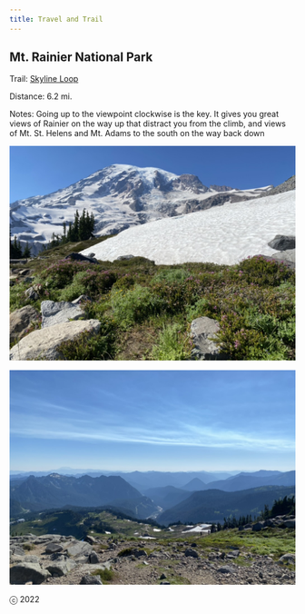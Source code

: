 ```yaml
---
title: Travel and Trail
---
```


Mt. Rainier National Park
----

Trail:  [Skyline Loop](https://www.alltrails.com/trail/us/washington/skyline-trail)

Distance:  6.2 mi.

Notes:  Going up to the viewpoint clockwise is the key.  It gives you great views of Rainier on the way up that distract you from the climb, and views of Mt. St. Helens and Mt. Adams to the south on the way back down

![Skyline Loop 1](BD0515D7-B718-4D55-99F3-BF175BEE410A_1_105_c.jpeg)

![Skyline Loop 2](A423F3CC-9210-4199-85BF-05BEFAAC9095_1_105_c.jpeg)

ⓒ 2022